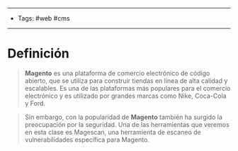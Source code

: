 ----
- Tags: #web #cms 
- ----

# Definición

> **Magento** es una plataforma de comercio electrónico de código abierto, que se utiliza para construir tiendas en línea de alta calidad y escalables. Es una de las plataformas más populares para el comercio electrónico y es utilizado por grandes marcas como Nike, Coca-Cola y Ford.

> Sin embargo, con la popularidad de **Magento** también ha surgido la preocupación por la seguridad. Una de las herramientas que veremos en esta clase es Magescan, una herramienta de escaneo de vulnerabilidades específica para Magento.
